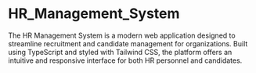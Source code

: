 # HR_Management_System
The HR Management System is a modern web application designed to streamline recruitment and candidate management for organizations. Built using TypeScript and styled with Tailwind CSS, the platform offers an intuitive and responsive interface for both HR personnel and candidates.
